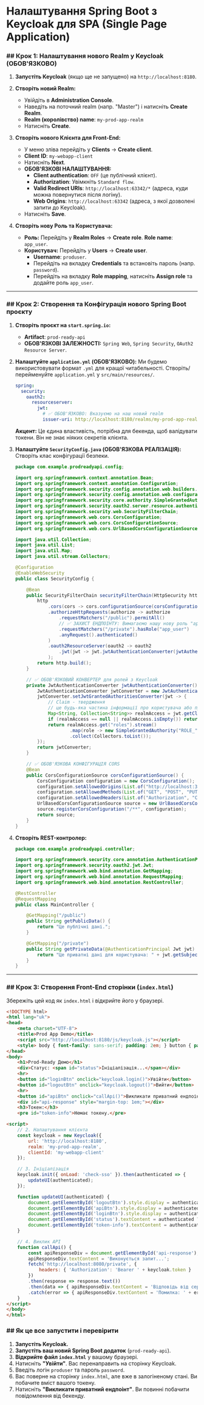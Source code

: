 # Налаштування Spring Boot з Keycloak для SPA (Single Page Application)
### \#\# Крок 1: Налаштування нового Realm у Keycloak (ОБОВ'ЯЗКОВО)

1.  **Запустіть Keycloak** (якщо ще не запущено) на `http://localhost:8180`.

2.  **Створіть новий Realm:**

    * Увійдіть в **Administration Console**.
    * Наведіть на поточний realm (напр. "Master") і натисніть **Create Realm**.
    * **Realm (королівство) name**: `my-prod-app-realm`
    * Натисніть **Create**.

3.  **Створіть нового Клієнта для Front-End:**

    * У меню зліва перейдіть у **Clients** -\> **Create client**.
    * **Client ID**: `my-webapp-client`
    * Натисніть **Next**.
    * **ОБОВ'ЯЗКОВІ НАЛАШТУВАННЯ:**
        * **Client authentication**: `OFF` (це публічний клієнт).
        * **Authorization**: Увімкніть `Standard flow`.
        * **Valid Redirect URIs**: `http://localhost:63342/*` (адреса, куди можна повернутися після логіну).
        * **Web Origins**: `http://localhost:63342` (адреса, з якої дозволені запити до Keycloak).
    * Натисніть **Save**.

4.  **Створіть нову Роль та Користувача:**

    * **Роль:** Перейдіть у **Realm Roles** -\> **Create role**. **Role name**: `app_user`.
    * **Користувач:** Перейдіть у **Users** -\> **Create user**.
        * **Username**: `produser`.
        * Перейдіть на вкладку **Credentials** та встановіть пароль (напр. `password`).
        * Перейдіть на вкладку **Role mapping**, натисніть **Assign role** та додайте роль `app_user`.

-----

### \#\# Крок 2: Створення та Конфігурація нового Spring Boot проєкту

1.  **Створіть проєкт на `start.spring.io`:**

    * **Artifact**: `prod-ready-api`
    * **ОБОВ'ЯЗКОВІ ЗАЛЕЖНОСТІ:** `Spring Web`, `Spring Security`, `OAuth2 Resource Server`.

2.  **Налаштуйте `application.yml` (ОБОВ'ЯЗКОВО):**
    Ми будемо використовувати формат `.yml` для кращої читабельності. Створіть/перейменуйте `application.yml` у `src/main/resources/`.

    ```yaml
    spring:
      security:
        oauth2:
          resourceserver:
            jwt:
              # ✅ ОБОВ'ЯЗКОВО: Вказуємо на наш новий realm
              issuer-uri: http://localhost:8180/realms/my-prod-app-realm
    ```

    **Акцент:** Це єдина властивість, потрібна для бекенда, щоб валідувати токени. Він не знає ніяких секретів клієнта.

3.  **Налаштуйте `SecurityConfig.java` (ОБОВ'ЯЗКОВА РЕАЛІЗАЦІЯ):**
    Створіть клас конфігурації безпеки.

    ```java
    package com.example.prodreadyapi.config;

    import org.springframework.context.annotation.Bean;
    import org.springframework.context.annotation.Configuration;
    import org.springframework.security.config.annotation.web.builders.HttpSecurity;
    import org.springframework.security.config.annotation.web.configuration.EnableWebSecurity;
    import org.springframework.security.core.authority.SimpleGrantedAuthority;
    import org.springframework.security.oauth2.server.resource.authentication.JwtAuthenticationConverter;
    import org.springframework.security.web.SecurityFilterChain;
    import org.springframework.web.cors.CorsConfiguration;
    import org.springframework.web.cors.CorsConfigurationSource;
    import org.springframework.web.cors.UrlBasedCorsConfigurationSource;

    import java.util.Collection;
    import java.util.List;
    import java.util.Map;
    import java.util.stream.Collectors;

    @Configuration
    @EnableWebSecurity
    public class SecurityConfig {

        @Bean
        public SecurityFilterChain securityFilterChain(HttpSecurity http) throws Exception {
            http
                .cors(cors -> cors.configurationSource(corsConfigurationSource()))
                .authorizeHttpRequests(authorize -> authorize
                    .requestMatchers("/public").permitAll()
                    // ✅ ЗАХИСТ ЕНДПОІНТУ: Вимагаємо нашу нову роль "app_user"
                    .requestMatchers("/private").hasRole("app_user")
                    .anyRequest().authenticated()
                )
                .oauth2ResourceServer(oauth2 -> oauth2
                    .jwt(jwt -> jwt.jwtAuthenticationConverter(jwtAuthenticationConverter()))
                );
            return http.build();
        }

        // ✅ ОБОВ'ЯЗКОВИЙ КОНВЕРТЕР для ролей з Keycloak
        private JwtAuthenticationConverter jwtAuthenticationConverter() {
            JwtAuthenticationConverter jwtConverter = new JwtAuthenticationConverter();
            jwtConverter.setJwtGrantedAuthoritiesConverter(jwt -> {
                // Claim - твердження
                // це будь-яка частина інформації про користувача або про сам токен, яка передається всередині JWT у вигляді пари "ключ-значення"
                Map<String, Collection<String>> realmAccess = jwt.getClaim("realm_access");
                if (realmAccess == null || realmAccess.isEmpty()) return List.of();
                return realmAccess.get("roles").stream()
                        .map(role -> new SimpleGrantedAuthority("ROLE_" + role))
                        .collect(Collectors.toList());
            });
            return jwtConverter;
        }

        // ✅ ОБОВ'ЯЗКОВА КОНФІГУРАЦІЯ CORS
        @Bean
        public CorsConfigurationSource corsConfigurationSource() {
            CorsConfiguration configuration = new CorsConfiguration();
            configuration.setAllowedOrigins(List.of("http://localhost:3000"));
            configuration.setAllowedMethods(List.of("GET", "POST", "PUT", "DELETE"));
            configuration.setAllowedHeaders(List.of("Authorization", "Content-Type"));
            UrlBasedCorsConfigurationSource source = new UrlBasedCorsConfigurationSource();
            source.registerCorsConfiguration("/**", configuration);
            return source;
        }
    }
    ```

4.  **Створіть REST-контролер:**

    ```java
    package com.example.prodreadyapi.controller;

    import org.springframework.security.core.annotation.AuthenticationPrincipal;
    import org.springframework.security.oauth2.jwt.Jwt;
    import org.springframework.web.bind.annotation.GetMapping;
    import org.springframework.web.bind.annotation.RequestMapping;
    import org.springframework.web.bind.annotation.RestController;

    @RestController
    @RequestMapping
    public class MainController {

        @GetMapping("/public")
        public String getPublicData() {
            return "Це публічні дані.";
        }

        @GetMapping("/private")
        public String getPrivateData(@AuthenticationPrincipal Jwt jwt) {
            return "Це приватні дані для користувача: " + jwt.getSubject();
        }
    }
    ```

-----

### \#\# Крок 3: Створення Front-End сторінки (`index.html`)

Збережіть цей код як `index.html` і відкрийте його у браузері.

```html
<!DOCTYPE html>
<html lang="uk">
<head>
    <meta charset="UTF-8">
    <title>Prod App Demo</title>
    <script src="http://localhost:8180/js/keycloak.js"></script>
    <style> body { font-family: sans-serif; padding: 2em; } button { padding: 10px; margin: 5px; } pre { background-color: #eee; padding: 1em; } </style>
</head>
<body>
    <h1>Prod-Ready Демо</h1>
    <div>Статус: <span id="status">Ініціалізація...</span></div>
    <hr>
    <button id="loginBtn" onclick="keycloak.login()">Увійти</button>
    <button id="logoutBtn" onclick="keycloak.logout()">Вийти</button>
    <hr>
    <button id="apiBtn" onclick="callApi()">Викликати приватний ендпоінт (/private)</button>
    <div id="api-response" style="margin-top: 1em;"></div>
    <h3>Токен:</h3>
    <pre id="token-info">Немає токену.</pre>

<script>
    // 2. Налаштування клієнта
    const keycloak = new Keycloak({
        url: 'http://localhost:8180',
        realm: 'my-prod-app-realm',
        clientId: 'my-webapp-client'
    });

    // 3. Ініціалізація
    keycloak.init({ onLoad: 'check-sso' }).then(authenticated => {
        updateUI(authenticated);
    });

    function updateUI(authenticated) {
        document.getElementById('logoutBtn').style.display = authenticated ? 'inline-block' : 'none';
        document.getElementById('apiBtn').style.display = authenticated ? 'inline-block' : 'none';
        document.getElementById('loginBtn').style.display = authenticated ? 'none' : 'inline-block';
        document.getElementById('status').textContent = authenticated ? 'Аутентифікований' : 'Не аутентифікований';
        document.getElementById('token-info').textContent = authenticated ? JSON.stringify(keycloak.tokenParsed, null, 2) : 'Немає токену.';
    }

    // 4. Виклик API
    function callApi() {
        const apiResponseDiv = document.getElementById('api-response');
        apiResponseDiv.textContent = 'Виконується запит...';
        fetch('http://localhost:8080/private', {
            headers: { 'Authorization': 'Bearer ' + keycloak.token }
        })
        .then(response => response.text())
        .then(data => { apiResponseDiv.textContent = 'Відповідь від сервера: ' + data; })
        .catch(error => { apiResponseDiv.textContent = 'Помилка: ' + error; });
    }
</script>
</body>
</html>
```

### \#\# Як це все запустити і перевірити

1.  **Запустіть Keycloak.**
2.  **Запустіть ваш новий Spring Boot додаток** (`prod-ready-api`).
3.  **Відкрийте файл `index.html`** у вашому браузері.
4.  Натисніть **"Увійти"**. Вас перенаправить на сторінку Keycloak.
5.  Введіть логін `produser` та пароль `password`.
6.  Вас поверне на сторінку `index.html`, але вже в залогіненому стані. Ви побачите вміст вашого токену.
7.  Натисніть **"Викликати приватний ендпоінт"**. Ви повинні побачити повідомлення від бекенду.